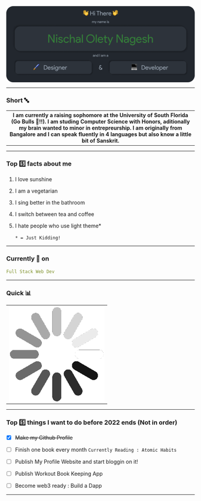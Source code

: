 <img src="./Assets/Header.png" align="center" alt="Nischal Olety Nagesh => Designer & Developer">
<hr/>

### Short 🔤
<table align="center" >
    <tr>
        <th>I am currently a raising sophomore at the University of South Florida (Go Bulls 🤘!!). I am studing Computer Science with Honors, aditionally my brain wanted to minor in   entrepreurship. I am originally from Bangalore and I can speak fluently in 4 languages but also know a little bit of Sanskrit. </th>
    </tr>
</table>

<hr/>

### Top :five: facts about me
1. I love sunshine
2. I am a vegetarian 
3. I sing better in the bathroom
4. I switch between tea and coffee
5. I hate people who use light theme*

    `* = Just Kidding!`

<hr/>

### Currently 🎯 on

```yaml
Full Stack Web Dev
```
<hr/>

### Quick 📊

<table align="center" width="100vw">
    <tr>
        <td  border="1px solid" border-radius="10px" ><img src="./Assets/loading.gif"  align="center"></td>
    </tr>
</table>

<hr/>

### Top :five: things I want to do before 2022 ends (Not in order)

- [x] ~~Make my Github Profile~~
- [ ] Finish one book every month `Currently Reading : Atomic Habits`
- [ ] Publish My Profile Website and start bloggin on it!
- [ ] Publish Workout Book Keeping App
- [ ] Become web3 ready : Build a Dapp


<hr/>
